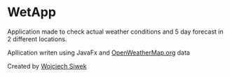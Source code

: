 # WetApp
Application made to check actual weather conditions and 5 day forecast in 2 different locations. 

Apllication writen using JavaFx and <a href = "http://openweathermap.org">OpenWeatherMap.org</a> data

Created by <a href="https://wojciechsiwek.pl">Wojciech Siwek</a>
